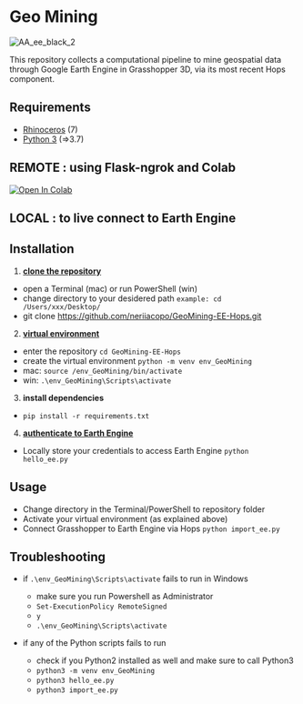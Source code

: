 # Geo Mining
![AA_ee_black_2](https://user-images.githubusercontent.com/50297074/151965110-faf885a2-d8ff-412b-ac33-0ac9422a9a40.jpg)

This repository collects a computational pipeline to mine geospatial data through Google Earth Engine in Grasshopper 3D, via its most recent Hops component.

## Requirements
- [Rhinoceros](https://www.rhino3d.com/download/) (7)
- [Python 3](https://www.python.org/downloads/) (=>3.7)

## REMOTE : using Flask-ngrok and Colab
[![Open In Colab](https://colab.research.google.com/assets/colab-badge.svg)](https://colab.research.google.com/github/neriiacopo/GeoMining-EE-Hops/blob/backup_v1/GeoMining_EE_Hops.ipynb)

## LOCAL : to live connect to Earth Engine
## Installation
1. **[clone the repository](https://help.github.com/en/github/creating-cloning-and-archiving-repositories/cloning-a-repository)**
  - open a Terminal (mac) or run PowerShell (win)
  - change directory to your desidered path `example: cd /Users/xxx/Desktop/`
  - git clone https://github.com/neriiacopo/GeoMining-EE-Hops.git

2. **[virtual environment](https://docs.python.org/3/tutorial/venv.html)**
  - enter the repository `cd GeoMining-EE-Hops`
  - create the virtual environment `python -m venv env_GeoMining`
  - mac: `source /env_GeoMining/bin/activate`
  - win: `.\env_GeoMining\Scripts\activate`
3. **install dependencies**
  - `pip install -r requirements.txt`
4. **[authenticate to Earth Engine](https://developers.google.com/earth-engine/guides/python_install)**
  - Locally store your credentials to access Earth Engine `python hello_ee.py`

## Usage
- Change directory in the Terminal/PowerShell to repository folder
- Activate your virtual environment (as explained above)
- Connect Grasshopper to Earth Engine via Hops `python import_ee.py`

## Troubleshooting
- if `.\env_GeoMining\Scripts\activate` fails to run in Windows
  - make sure you run Powershell as Administrator 
  - `Set-ExecutionPolicy RemoteSigned`
  - `y`
  - `.\env_GeoMining\Scripts\activate`

- if any of the Python scripts fails to run 
  - check if you Python2 installed as well and make sure to call Python3
  - `python3 -m venv env_GeoMining`
  - `python3 hello_ee.py`
  - `python3 import_ee.py`

